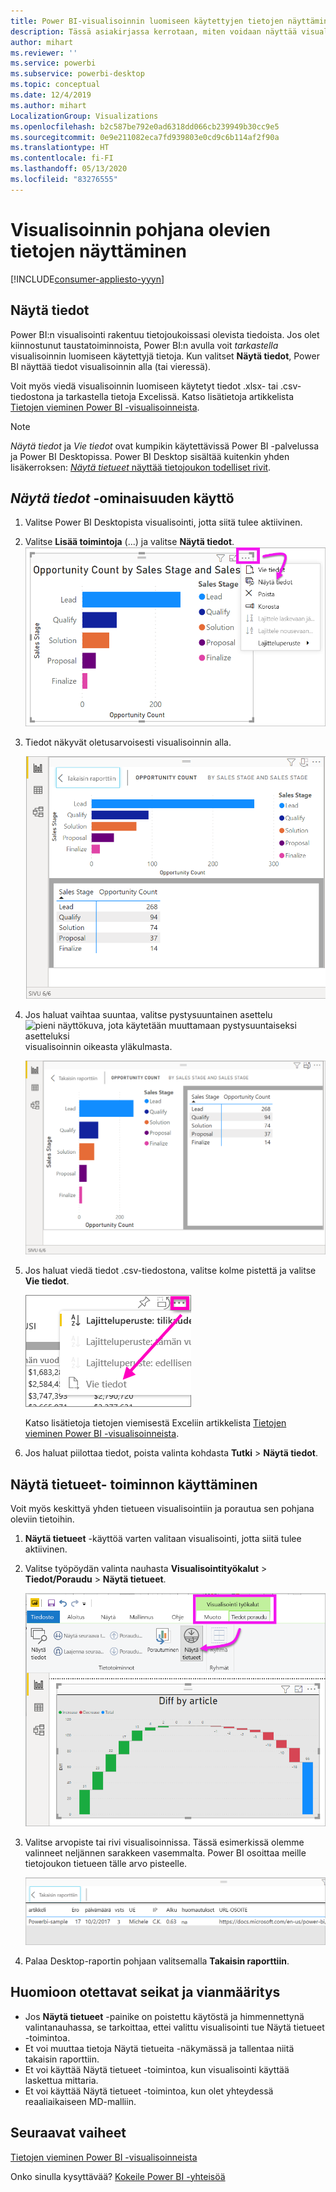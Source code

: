 ```yaml
---
title: Power BI-visualisoinnin luomiseen käytettyjen tietojen näyttäminen
description: Tässä asiakirjassa kerrotaan, miten voidaan näyttää visualisoinnin luomiseen käytetyt tiedot Power BI:ssä ja miten kyseiset tiedot viedään .csv-tiedostoon.
author: mihart
ms.reviewer: ''
ms.service: powerbi
ms.subservice: powerbi-desktop
ms.topic: conceptual
ms.date: 12/4/2019
ms.author: mihart
LocalizationGroup: Visualizations
ms.openlocfilehash: b2c587be792e0ad6318dd066cb239949b30cc9e5
ms.sourcegitcommit: 0e9e211082eca7fd939803e0cd9c6b114af2f90a
ms.translationtype: HT
ms.contentlocale: fi-FI
ms.lasthandoff: 05/13/2020
ms.locfileid: "83276555"
---
```

# <a name="display-a-visualizations-underlying-data"></a>Visualisoinnin pohjana olevien tietojen näyttäminen

[!INCLUDE[consumer-appliesto-yyyn](../includes/consumer-appliesto-nyyn.md)]    

## <a name="show-data"></a>Näytä tiedot
Power BI:n visualisointi rakentuu tietojoukoissasi olevista tiedoista. Jos olet kiinnostunut taustatoiminnoista, Power BI:n avulla voit *tarkastella* visualisoinnin luomiseen käytettyjä tietoja. Kun valitset **Näytä tiedot**, Power BI näyttää tiedot visualisoinnin alla (tai vieressä).

Voit myös viedä visualisoinnin luomiseen käytetyt tiedot .xlsx- tai .csv-tiedostona ja tarkastella tietoja Excelissä. Katso lisätietoja artikkelista [Tietojen vieminen Power BI -visualisoinneista](power-bi-visualization-export-data.md).

> [!NOTE]
> *Näytä tiedot* ja *Vie tiedot* ovat kumpikin käytettävissä Power BI -palvelussa ja Power BI Desktopissa. Power BI Desktop sisältää kuitenkin yhden lisäkerroksen: [*Näytä tietueet* näyttää tietojoukon todelliset rivit](../create-reports/desktop-see-data-see-records.md).
> 
> 

## <a name="using-show-data"></a>*Näytä tiedot* -ominaisuuden käyttö 
1. Valitse Power BI Desktopista visualisointi, jotta siitä tulee aktiivinen.

2. Valitse **Lisää toimintoja** (...) ja valitse **Näytä tiedot**. 
    ![Näytä tiedot -näyttöasetus](media/service-reports-show-data/power-bi-more-action.png)


3. Tiedot näkyvät oletusarvoisesti visualisoinnin alla.
   
   ![visualisointi ja tietojen pystysuuntainen näyttö](media/service-reports-show-data/power-bi-show-data-below.png)

4. Jos haluat vaihtaa suuntaa, valitse pystysuuntainen asettelu ![pieni näyttökuva, jota käytetään muuttamaan pystysuuntaiseksi asetteluksi](media/service-reports-show-data/power-bi-vertical-icon-new.png) visualisoinnin oikeasta yläkulmasta.
   
   ![visualisointi ja tietojen vaakasuuntainen näyttö](media/service-reports-show-data/power-bi-show-data-side.png)
5. Jos haluat viedä tiedot .csv-tiedostona, valitse kolme pistettä ja valitse **Vie tiedot**.
   
    ![valitse Vie tiedot](media/service-reports-show-data/power-bi-export-data-new.png)
   
    Katso lisätietoja tietojen viemisestä Exceliin artikkelista [Tietojen vieminen Power BI -visualisoinneista](power-bi-visualization-export-data.md).
6. Jos haluat piilottaa tiedot, poista valinta kohdasta **Tutki** > **Näytä tiedot**.

## <a name="using-show-records"></a>Näytä tietueet- toiminnon käyttäminen
Voit myös keskittyä yhden tietueen visualisointiin ja porautua sen pohjana oleviin tietoihin. 

1. **Näytä tietueet** -käyttöä varten valitaan visualisointi, jotta siitä tulee aktiivinen. 

2. Valitse työpöydän valinta nauhasta **Visualisointityökalut** > **Tiedot/Poraudu** > **Näytä tietueet**. 

    ![Näyttökuva, jossa Näytä tietueet valittuna.](media/service-reports-show-data/power-bi-see-record.png)

3. Valitse arvopiste tai rivi visualisoinnissa. Tässä esimerkissä olemme valinneet neljännen sarakkeen vasemmalta. Power BI osoittaa meille tietojoukon tietueen tälle arvo pisteelle.

    ![Näyttökuva yhdestä tietueesta tietojoukossa.](media/service-reports-show-data/power-bi-row.png)

4. Palaa Desktop-raportin pohjaan valitsemalla **Takaisin raporttiin**. 

## <a name="considerations-and-troubleshooting"></a>Huomioon otettavat seikat ja vianmääritys

- Jos **Näytä tietueet** -painike on poistettu käytöstä ja himmennettynä valintanauhassa, se tarkoittaa, ettei valittu visualisointi tue Näytä tietueet -toimintoa.
- Et voi muuttaa tietoja Näytä tietueita -näkymässä ja tallentaa niitä takaisin raporttiin.
- Et voi käyttää Näytä tietueet -toimintoa, kun visualisointi käyttää laskettua mittaria.
- Et voi käyttää Näytä tietueet -toimintoa, kun olet yhteydessä reaaliaikaiseen MD-malliin.  

## <a name="next-steps"></a>Seuraavat vaiheet
[Tietojen vieminen Power BI -visualisoinneista](power-bi-visualization-export-data.md)    

Onko sinulla kysyttävää? [Kokeile Power BI -yhteisöä](https://community.powerbi.com/)


